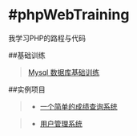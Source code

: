 #phpWebTraining
=====
我学习PHP的路程与代码

##基础训练
>[Mysql 数据库基础训练](https://github.com/XINCGer/phpWebTraining/blob/master/MysqlBasicTraining.php)

##实例项目
>* [一个简单的成绩查询系统](https://github.com/XINCGer/phpWebTraining/tree/master/SimpleGradeQuery) 

>* [用户管理系统](https://github.com/XINCGer/phpWebTraining/tree/master/UserManageSystem)
